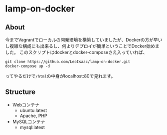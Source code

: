 # lamp-on-docker
## About
今までVagrantでローカルの開発環境を構築していましたが、Dockerの方が早いし複雑な構成にも出来るし、何よりデプロイが簡単ということでDocker始めました。
このスクリプトはdockerとdocker-composeさえ入っていれば、
```
git clone https://github.com/LeoIsaac/lamp-on-docker.git
docker-compose up -d
```
ってやるだけで```/html```の中身がlocalhost:80で見れます。

## Structure
* Webコンテナ
    - ubuntu:latest
    - Apache, PHP
* MySQLコンテナ
    - mysql:latest
